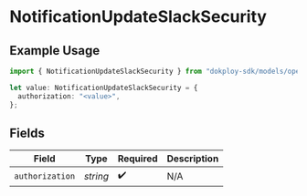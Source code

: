 # NotificationUpdateSlackSecurity

## Example Usage

```typescript
import { NotificationUpdateSlackSecurity } from "dokploy-sdk/models/operations";

let value: NotificationUpdateSlackSecurity = {
  authorization: "<value>",
};
```

## Fields

| Field              | Type               | Required           | Description        |
| ------------------ | ------------------ | ------------------ | ------------------ |
| `authorization`    | *string*           | :heavy_check_mark: | N/A                |